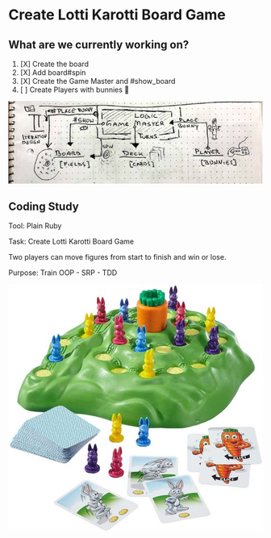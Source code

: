 # Create Lotti Karotti Board Game

## What are we currently working on?

1. [X] Create the board
2. [X] Add board#spin
3. [X] Create the Game Master and #show_board
4. [ ] Create Players with bunnies 🐰

![](meta/design2.png)

## Coding Study

Tool: Plain Ruby

Task: Create Lotti Karotti Board Game

Two players can move figures from start to finish and win or lose.

Purpose: Train OOP - SRP - TDD

![](meta/boardgame.jpg)
